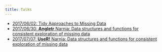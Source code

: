 ```yaml
---
title: Talks
---
```


- [2017/06/02: Tidy Approaches to Missing Data](https://talks.updog.co/wombat2017/2017-06-02-tidy-miss.html#1)
- [2017/06/30: **Angletr** Narnia: Data structures and functions for consistent exploration of missing data](https://talks.updog.co/2017-angletr/2017-06-02-tidy-miss.html#1)
- [2017/07/07: **UseR!**  Narnia: Data structures and functions for consistent exploration of missing data](https://talks.updog.co/user2017/2017-07-06-user.html#1)

